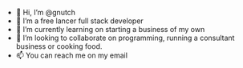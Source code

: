 - 👋 Hi, I’m @gnutch
- 👀 I’m a free lancer full stack developer
- 🌱 I’m currently learning on starting a business of my own
- 💞️ I’m looking to collaborate on programming, running a consultant business or cooking food.
- 📫 You can reach me on my email

<!---
gnutch/gnutch is a ✨ special ✨ repository because its `README.md` (this file) appears on your GitHub profile.
You can click the Preview link to take a look at your changes.
--->
